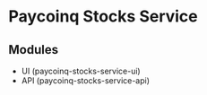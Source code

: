 # Paycoinq Stocks Service #

## Modules ##

* UI (paycoinq-stocks-service-ui)
* API (paycoinq-stocks-service-api)


